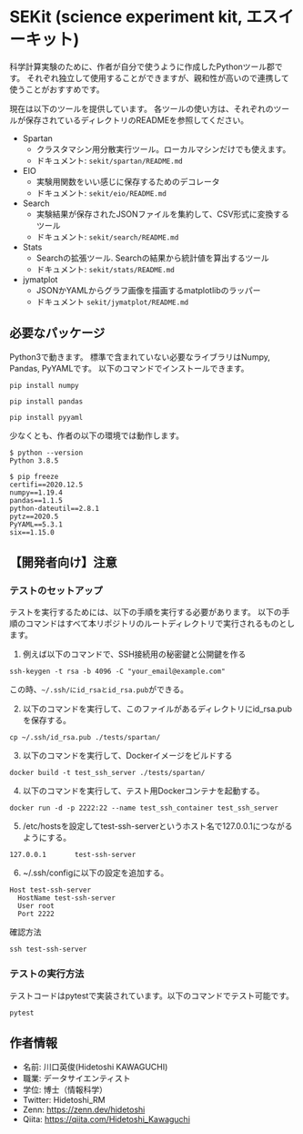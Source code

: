 # SEKit (science experiment kit, エスイーキット)
科学計算実験のために、作者が自分で使うように作成したPythonツール郡です。
それぞれ独立して使用することができますが、親和性が高いので連携して使うことがおすすめです。

現在は以下のツールを提供しています。
各ツールの使い方は、それぞれのツールが保存されているディレクトリのREADMEを参照してください。
- Spartan
  - クラスタマシン用分散実行ツール。ローカルマシンだけでも使えます。
  - ドキュメント: `sekit/spartan/README.md`
- EIO
  - 実験用関数をいい感じに保存するためのデコレータ
  - ドキュメント: `sekit/eio/README.md`
- Search
  - 実験結果が保存されたJSONファイルを集約して、CSV形式に変換するツール
  - ドキュメント: `sekit/search/README.md`
- Stats
  - Searchの拡張ツール. Searchの結果から統計値を算出するツール
  - ドキュメント: `sekit/stats/README.md`
- jymatplot
  - JSONかYAMLからグラフ画像を描画するmatplotlibのラッパー
  - ドキュメント `sekit/jymatplot/README.md`

## 必要なパッケージ
Python3で動きます。
標準で含まれていない必要なライブラリはNumpy, Pandas, PyYAMLです。
以下のコマンドでインストールできます。
```
pip install numpy
```
```
pip install pandas
```
```
pip install pyyaml
```

少なくとも、作者の以下の環境では動作します。
```
$ python --version
Python 3.8.5
```
```
$ pip freeze
certifi==2020.12.5
numpy==1.19.4
pandas==1.1.5
python-dateutil==2.8.1
pytz==2020.5
PyYAML==5.3.1
six==1.15.0
```

## 【開発者向け】注意
### テストのセットアップ
テストを実行するためには、以下の手順を実行する必要があります。
以下の手順のコマンドはすべて本リポジトリのルートディレクトリで実行されるものとします。

1. 例えば以下のコマンドで、SSH接続用の秘密鍵と公開鍵を作る
```
ssh-keygen -t rsa -b 4096 -C "your_email@example.com"
```
この時、`~/.ssh/にid_rsaとid_rsa.pub`ができる。

2. 以下のコマンドを実行して、このファイルがあるディレクトリにid_rsa.pubを保存する。
```
cp ~/.ssh/id_rsa.pub ./tests/spartan/
```

3. 以下のコマンドを実行して、Dockerイメージをビルドする
```
docker build -t test_ssh_server ./tests/spartan/
```

4. 以下のコマンドを実行して、テスト用Dockerコンテナを起動する。
```
docker run -d -p 2222:22 --name test_ssh_container test_ssh_server
```

5. /etc/hostsを設定してtest-ssh-serverというホスト名で127.0.0.1につながるようにする。
```
127.0.0.1       test-ssh-server
```

6. ~/.ssh/configに以下の設定を追加する。
```
Host test-ssh-server
  HostName test-ssh-server
  User root
  Port 2222
```

確認方法
```
ssh test-ssh-server
```

### テストの実行方法
テストコードはpytestで実装されています。以下のコマンドでテスト可能です。
```
pytest
```


## 作者情報
- 名前: 川口英俊(Hidetoshi KAWAGUCHI)
- 職業: データサイエンティスト
- 学位: 博士（情報科学）
- Twitter: Hidetoshi_RM
- Zenn: https://zenn.dev/hidetoshi
- Qiita: https://qiita.com/Hidetoshi_Kawaguchi

